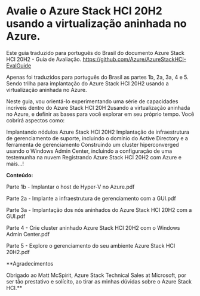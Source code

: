 # Avalie o Azure Stack HCI 20H2 usando a virtualização aninhada no Azure.

Este guia traduzido para português do Brasil do documento Azure Stack HCI 20H2 - Guia de Avaliação. https://github.com/Azure/AzureStackHCI-EvalGuide

Apenas foi traduzidos para português do Brasil as partes 1b, 2a, 3a, 4 e 5. Sendo trilha para implantação do Azure Stack HCI 20H2 usando a virtualização aninhada no Azure.

Neste guia, vou orientá-lo experimentando uma série de capacidades incríveis dentro do Azure Stack HCI 20H 2usando a virtualização aninhada no Azure, e definir as bases para você explorar em seu próprio tempo. Você cobrirá aspectos como:

Implantando nódulos Azure Stack HCI 20H2
Implantação de infraestrutura de gerenciamento de suporte, incluindo o domínio do Active Directory e a ferramenta de gerenciamento
Construindo um cluster hiperconverged usando o Windows Admin Center, incluindo a configuração de uma testemunha na nuvem
Registrando Azure Stack HCI 20H2 com Azure
e mais...!

**Conteúdo:**

Parte 1b - Implantar o host de Hyper-V no Azure.pdf

Parte 2a - Implante a infraestrutura de gerenciamento com a GUI.pdf

Parte 3a - Implantação dos nós aninhados do Azure Stack HCI 20H2 com a GUI.pdf

Parte 4 - Crie cluster aninhado Azure Stack HCI 20H2 com o Windows Admin Center.pdf

Parte 5 - Explore o gerenciamento do seu ambiente Azure Stack HCI 20H2.pdf

**Agradecimentos

Obrigado ao Matt McSpirit, Azure Stack Technical Sales at Microsoft, por ser tão prestativo e solícito, ao tirar as minhas dúvidas sobre o Azure Stack HCI.**
